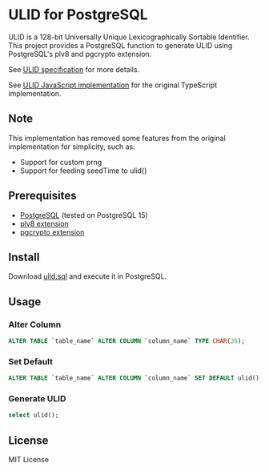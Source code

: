 # ULID for PostgreSQL

ULID is a 128-bit Universally Unique Lexicographically Sortable Identifier. This project provides a PostgreSQL function to generate ULID using PostgreSQL's plv8 and pgcrypto extension.

See [ULID specification](https://github.com/ulid/spec) for more details.

See [ULID JavaScript implementation](https://github.com/ulid/javascript) for the original TypeScript implementation.

## Note

This implementation has removed some features from the original implementation for simplicity, such as:

- Support for custom prng
- Support for feeding seedTime to ulid()

## Prerequisites

- [PostgreSQL](https://www.postgresql.org) (tested on PostgreSQL 15)
- [plv8 extension](https://plv8.github.io)
- [pgcrypto extension](https://www.postgresql.org/docs/current/pgcrypto.html)

## Install

Download [ulid.sql](ulid.sql) and execute it in PostgreSQL.

## Usage

### Alter Column

```sql
ALTER TABLE `table_name` ALTER COLUMN `column_name` TYPE CHAR(26);
```

### Set Default

```sql
ALTER TABLE `table_name` ALTER COLUMN `column_name` SET DEFAULT ulid();
```

### Generate ULID

```sql
select ulid();
```

## License

MIT License
